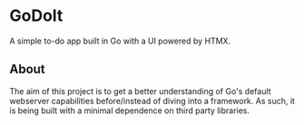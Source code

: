 # GoDoIt

A simple to-do app built in Go with a UI powered by HTMX.

## About

The aim of this project is to get a better understanding of Go's default webserver capabilities before/instead of diving into a framework. As such, it is being built with a minimal dependence on third party libraries.
